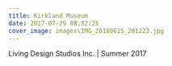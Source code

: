 ```yaml
---
title: Kirkland Museum
date: 2017-07-29 08:52:25
cover_image: images\IMG_20180615_201223.jpg
---
```

Living Design Studios Inc. | Summer 2017
